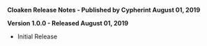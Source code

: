 **Cloaken Release Notes - Published by Cypherint August 01, 2019**


**Version 1.0.0 - Released August 01, 2019**

* Initial Release
